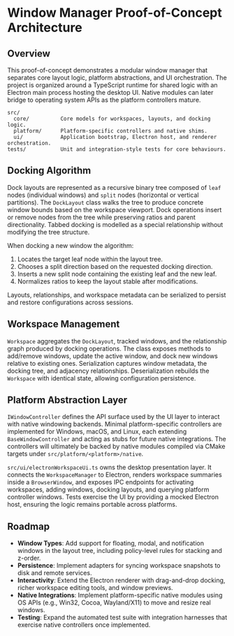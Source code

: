 # Window Manager Proof-of-Concept Architecture

## Overview

This proof-of-concept demonstrates a modular window manager that separates
core layout logic, platform abstractions, and UI orchestration. The project is
organized around a TypeScript runtime for shared logic with an Electron main
process hosting the desktop UI. Native modules can later bridge to operating
system APIs as the platform controllers mature.

```
src/
  core/          Core models for workspaces, layouts, and docking logic.
  platform/      Platform-specific controllers and native shims.
  ui/            Application bootstrap, Electron host, and renderer orchestration.
tests/           Unit and integration-style tests for core behaviours.
```

## Docking Algorithm

Dock layouts are represented as a recursive binary tree composed of
`leaf` nodes (individual windows) and `split` nodes (horizontal or vertical
partitions). The `DockLayout` class walks the tree to produce concrete window
bounds based on the workspace viewport. Dock operations insert or remove nodes
from the tree while preserving ratios and parent directionality. Tabbed docking
is modelled as a special relationship without modifying the tree structure.

When docking a new window the algorithm:

1. Locates the target leaf node within the layout tree.
2. Chooses a split direction based on the requested docking direction.
3. Inserts a new split node containing the existing leaf and the new leaf.
4. Normalizes ratios to keep the layout stable after modifications.

Layouts, relationships, and workspace metadata can be serialized to persist and
restore configurations across sessions.

## Workspace Management

`Workspace` aggregates the `DockLayout`, tracked windows, and the relationship
graph produced by docking operations. The class exposes methods to add/remove
windows, update the active window, and dock new windows relative to existing
ones. Serialization captures window metadata, the docking tree, and adjacency
relationships. Deserialization rebuilds the `Workspace` with identical state,
allowing configuration persistence.

## Platform Abstraction Layer

`IWindowController` defines the API surface used by the UI layer to interact
with native windowing backends. Minimal platform-specific controllers are
implemented for Windows, macOS, and Linux, each extending `BaseWindowController`
and acting as stubs for future native integrations. The controllers will
ultimately be backed by native modules compiled via CMake targets under
`src/platform/<platform>/native`.

`src/ui/electronWorkspaceUi.ts` owns the desktop presentation layer. It
connects the `WorkspaceManager` to Electron, renders workspace summaries inside
a `BrowserWindow`, and exposes IPC endpoints for activating workspaces, adding
windows, docking layouts, and querying platform controller windows. Tests
exercise the UI by providing a mocked Electron host, ensuring the logic remains
portable across platforms.

## Roadmap

- **Window Types**: Add support for floating, modal, and notification windows in
the layout tree, including policy-level rules for stacking and z-order.
- **Persistence**: Implement adapters for syncing workspace snapshots to disk and
remote services.
- **Interactivity**: Extend the Electron renderer with drag-and-drop docking,
  richer workspace editing tools, and window previews.
- **Native Integrations**: Implement platform-specific native modules using OS APIs
(e.g., Win32, Cocoa, Wayland/X11) to move and resize real windows.
- **Testing**: Expand the automated test suite with integration harnesses that
exercise native controllers once implemented.
